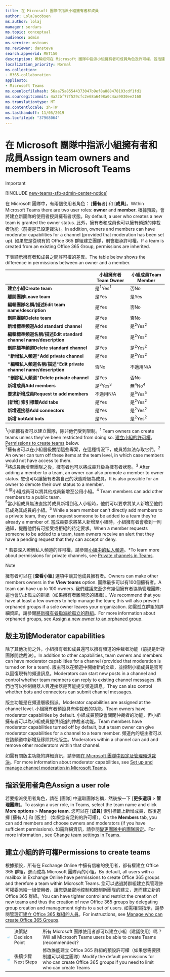 ```yaml
---
title: 在 Microsoft 團隊中指派小組擁有者和成員
author: LolaJacobsen
ms.author: lolaj
manager: serdars
ms.topic: conceptual
audience: admin
ms.service: msteams
ms.reviewer: dansteve
search.appverid: MET150
description: 瞭解如何在 Microsoft 團隊中指派小組擁有者和成員角色及許可權，包括建立小組的許可權。
localization_priority: Normal
ms.collection:
- M365-collaboration
appliesto:
- Microsoft Teams
ms.openlocfilehash: 56aa75a85544373047b9ef8a888478103cdf1fd1
ms.sourcegitcommit: 4a22bf77f529cfc2e68a6498a0c4aa9030ee2168
ms.translationtype: MT
ms.contentlocale: zh-TW
ms.lasthandoff: 11/05/2019
ms.locfileid: "37968064"
---
```

<a name="assign-team-owners-and-members-in-microsoft-teams"></a><span data-ttu-id="b4c16-103">在 Microsoft 團隊中指派小組擁有者和成員</span><span class="sxs-lookup"><span data-stu-id="b4c16-103">Assign team owners and members in Microsoft Teams</span></span>
=================================================

> [!IMPORTANT]
> [!INCLUDE [new-teams-sfb-admin-center-notice](includes/new-teams-sfb-admin-center-notice.md)]

<span data-ttu-id="b4c16-104">在 Microsoft 團隊中，有兩個使用者角色： [**擁有**者] 和 [**成員**]。</span><span class="sxs-lookup"><span data-stu-id="b4c16-104">Within Microsoft Teams there are two user roles: **owner** and **member**.</span></span> <span data-ttu-id="b4c16-105">根據預設，會將建立新團隊的使用者授與擁有者狀態。</span><span class="sxs-lookup"><span data-stu-id="b4c16-105">By default, a user who creates a new team is granted the owner status.</span></span> <span data-ttu-id="b4c16-106">此外，擁有者和成員也可以擁有頻道的仲裁者功能（前提是已設定裁決）。</span><span class="sxs-lookup"><span data-stu-id="b4c16-106">In addition, owners and members can have moderator capabilities for a channel (provided that moderation has been set up).</span></span> <span data-ttu-id="b4c16-107">如果您是從現有的 Office 365 群組建立團隊，則會繼承許可權。</span><span class="sxs-lookup"><span data-stu-id="b4c16-107">If a team is created from an existing Office 365 Group, permissions are inherited.</span></span>

<span data-ttu-id="b4c16-108">下表顯示擁有者和成員之間許可權的差異。</span><span class="sxs-lookup"><span data-stu-id="b4c16-108">The table below shows the difference in permissions between an owner and a member.</span></span>


|                                   | <span data-ttu-id="b4c16-109">小組擁有者</span><span class="sxs-lookup"><span data-stu-id="b4c16-109">Team Owner</span></span> | <span data-ttu-id="b4c16-110">小組成員</span><span class="sxs-lookup"><span data-stu-id="b4c16-110">Team Member</span></span> |
|-----------------------------------|------------|-------------|
|          <span data-ttu-id="b4c16-111">**建立小組**</span><span class="sxs-lookup"><span data-stu-id="b4c16-111">**Create team**</span></span>          |    <span data-ttu-id="b4c16-112">是<sup>1</sup></span><span class="sxs-lookup"><span data-stu-id="b4c16-112">Yes<sup>1</sup></span></span>     |     <span data-ttu-id="b4c16-113">否</span><span class="sxs-lookup"><span data-stu-id="b4c16-113">No</span></span>      |
|          <span data-ttu-id="b4c16-114">**離開團隊**</span><span class="sxs-lookup"><span data-stu-id="b4c16-114">**Leave team**</span></span>           |    <span data-ttu-id="b4c16-115">是</span><span class="sxs-lookup"><span data-stu-id="b4c16-115">Yes</span></span>     |     <span data-ttu-id="b4c16-116">是</span><span class="sxs-lookup"><span data-stu-id="b4c16-116">Yes</span></span>     |
|  <span data-ttu-id="b4c16-117">**編輯團隊名稱/描述**</span><span class="sxs-lookup"><span data-stu-id="b4c16-117">**Edit team name/description**</span></span>   |    <span data-ttu-id="b4c16-118">是</span><span class="sxs-lookup"><span data-stu-id="b4c16-118">Yes</span></span>     |     <span data-ttu-id="b4c16-119">否</span><span class="sxs-lookup"><span data-stu-id="b4c16-119">No</span></span>      |
|          <span data-ttu-id="b4c16-120">**刪除團隊**</span><span class="sxs-lookup"><span data-stu-id="b4c16-120">**Delete team**</span></span>          |    <span data-ttu-id="b4c16-121">是</span><span class="sxs-lookup"><span data-stu-id="b4c16-121">Yes</span></span>     |     <span data-ttu-id="b4c16-122">否</span><span class="sxs-lookup"><span data-stu-id="b4c16-122">No</span></span>      |
|          <span data-ttu-id="b4c16-123">**新增標準頻道**</span><span class="sxs-lookup"><span data-stu-id="b4c16-123">**Add standard channel**</span></span>          |    <span data-ttu-id="b4c16-124">是</span><span class="sxs-lookup"><span data-stu-id="b4c16-124">Yes</span></span>     |    <span data-ttu-id="b4c16-125">是<sup>2</sup></span><span class="sxs-lookup"><span data-stu-id="b4c16-125">Yes<sup>2</sup></span></span>|
| <span data-ttu-id="b4c16-126">**編輯標準頻道名稱/描述**</span><span class="sxs-lookup"><span data-stu-id="b4c16-126">**Edit standard channel name/description**</span></span> |    <span data-ttu-id="b4c16-127">是</span><span class="sxs-lookup"><span data-stu-id="b4c16-127">Yes</span></span>     |    <span data-ttu-id="b4c16-128">是<sup>2</sup></span><span class="sxs-lookup"><span data-stu-id="b4c16-128">Yes<sup>2</sup></span></span>|
|        <span data-ttu-id="b4c16-129">**刪除標準頻道**</span><span class="sxs-lookup"><span data-stu-id="b4c16-129">**Delete standard channel**</span></span>         |    <span data-ttu-id="b4c16-130">是</span><span class="sxs-lookup"><span data-stu-id="b4c16-130">Yes</span></span>     |    <span data-ttu-id="b4c16-131">是<sup>2</sup></span><span class="sxs-lookup"><span data-stu-id="b4c16-131">Yes<sup>2</sup></span></span>|
|          <span data-ttu-id="b4c16-132">\***新增私人頻道**</span><span class="sxs-lookup"><span data-stu-id="b4c16-132">\***Add private channel**</span></span>          |    <span data-ttu-id="b4c16-133">是</span><span class="sxs-lookup"><span data-stu-id="b4c16-133">Yes</span></span>     |    <span data-ttu-id="b4c16-134">是<sup>2</sup></span><span class="sxs-lookup"><span data-stu-id="b4c16-134">Yes<sup>2</sup></span></span>|
| <span data-ttu-id="b4c16-135">\***編輯私人頻道名稱/描述**</span><span class="sxs-lookup"><span data-stu-id="b4c16-135">\***Edit private channel name/description**</span></span> |    <span data-ttu-id="b4c16-136">否</span><span class="sxs-lookup"><span data-stu-id="b4c16-136">No</span></span>     |    <span data-ttu-id="b4c16-137">不適用</span><span class="sxs-lookup"><span data-stu-id="b4c16-137">N/A</span></span>|
|        <span data-ttu-id="b4c16-138">\***刪除私人頻道**</span><span class="sxs-lookup"><span data-stu-id="b4c16-138">\***Delete private channel**</span></span>         |    <span data-ttu-id="b4c16-139">是</span><span class="sxs-lookup"><span data-stu-id="b4c16-139">Yes</span></span>     |    <span data-ttu-id="b4c16-140">否</span><span class="sxs-lookup"><span data-stu-id="b4c16-140">No</span></span>|
|          <span data-ttu-id="b4c16-141">**新增成員**</span><span class="sxs-lookup"><span data-stu-id="b4c16-141">**Add members**</span></span>          |  <span data-ttu-id="b4c16-142">是<sup>3</sup></span><span class="sxs-lookup"><span data-stu-id="b4c16-142">Yes<sup>3</sup></span></span>   |     <span data-ttu-id="b4c16-143">無<sup>4</sup></span><span class="sxs-lookup"><span data-stu-id="b4c16-143">No<sup>4</sup></span></span>    |
|          <span data-ttu-id="b4c16-144">**要求新增成員**</span><span class="sxs-lookup"><span data-stu-id="b4c16-144">**Request to add members**</span></span>          |  <span data-ttu-id="b4c16-145">不適用</span><span class="sxs-lookup"><span data-stu-id="b4c16-145">N/A</span></span>   |     <span data-ttu-id="b4c16-146">是<sup>5</sup></span><span class="sxs-lookup"><span data-stu-id="b4c16-146">Yes<sup>5</sup></span></span>     |
|           <span data-ttu-id="b4c16-147">**[新增] 索引標籤**</span><span class="sxs-lookup"><span data-stu-id="b4c16-147">**Add tabs**</span></span>            |    <span data-ttu-id="b4c16-148">是</span><span class="sxs-lookup"><span data-stu-id="b4c16-148">Yes</span></span>     |    <span data-ttu-id="b4c16-149">是<sup>2</sup></span><span class="sxs-lookup"><span data-stu-id="b4c16-149">Yes<sup>2</sup></span></span>|
|        <span data-ttu-id="b4c16-150">**新增連接器**</span><span class="sxs-lookup"><span data-stu-id="b4c16-150">**Add connectors**</span></span>         |    <span data-ttu-id="b4c16-151">是</span><span class="sxs-lookup"><span data-stu-id="b4c16-151">Yes</span></span>     |    <span data-ttu-id="b4c16-152">是<sup>2</sup></span><span class="sxs-lookup"><span data-stu-id="b4c16-152">Yes<sup>2</sup></span></span>|
|           <span data-ttu-id="b4c16-153">**新增 bot**</span><span class="sxs-lookup"><span data-stu-id="b4c16-153">**Add bots**</span></span>            |    <span data-ttu-id="b4c16-154">是</span><span class="sxs-lookup"><span data-stu-id="b4c16-154">Yes</span></span>     |    <span data-ttu-id="b4c16-155">是<sup>2</sup></span><span class="sxs-lookup"><span data-stu-id="b4c16-155">Yes<sup>2</sup></span></span>|

<span data-ttu-id="b4c16-156"><sup>1</sup>小組擁有者可以建立團隊，除非他們受到限制。</span><span class="sxs-lookup"><span data-stu-id="b4c16-156"><sup>1</sup> Team owners can create teams unless they've been restricted from doing so.</span></span> <span data-ttu-id="b4c16-157">[建立小組的許可權](#permissions-to-create-teams)。</span><span class="sxs-lookup"><span data-stu-id="b4c16-157">[Permissions to create teams](#permissions-to-create-teams) below.</span></span><br>
<span data-ttu-id="b4c16-158"><sup>2</sup>擁有者可以在小組層級關閉這些專案，在這種情況下，成員將無法存取它們。</span><span class="sxs-lookup"><span data-stu-id="b4c16-158"><sup>2</sup> An owner can turn off these items at the team level, in which case members would not have access to them.</span></span><br>
<span data-ttu-id="b4c16-159"><sup>3</sup>將成員新增至團隊之後，擁有者也可以將成員升級為擁有者狀態。</span><span class="sxs-lookup"><span data-stu-id="b4c16-159"><sup>3</sup> After adding a member to a team, an owner can also promote a member to owner status.</span></span> <span data-ttu-id="b4c16-160">您也可以讓擁有者將自己的狀態降級為成員。</span><span class="sxs-lookup"><span data-stu-id="b4c16-160">It is also possible for an owner to demote their own status to a member.</span></span><br>
<span data-ttu-id="b4c16-161"><sup>4 個</sup>小組成員可以將其他成員新增至公用小組。</span><span class="sxs-lookup"><span data-stu-id="b4c16-161"><sup>4</sup> Team members can add other members to a public team.</span></span><br>
<span data-ttu-id="b4c16-162"><sup>5</sup>當小組成員無法直接將成員新增到私人小組時，他們可以要求將某人新增至他們已成為其成員的小組。</span><span class="sxs-lookup"><span data-stu-id="b4c16-162"><sup>5</sup> While a team member can't directly add members to a private team, they can request someone to be added to a team they're already a member of.</span></span> <span data-ttu-id="b4c16-163">當成員要求將某人新增至小組時，小組擁有者會收到一則通知，提醒他們有可接受或拒絕的待定要求。</span><span class="sxs-lookup"><span data-stu-id="b4c16-163">When a member requests someone to be added to a team, team owners receive an alert that they have a pending request that they can accept or deny.</span></span>

<span data-ttu-id="b4c16-164">\* 若要深入瞭解私人頻道的許可權，請參閱[小組中的私人頻道](private-channels.md)。</span><span class="sxs-lookup"><span data-stu-id="b4c16-164">\*To learn more about permissions for private channels, see [Private channels in Teams](private-channels.md).</span></span>

> [!NOTE]
> <span data-ttu-id="b4c16-165">擁有者可以在 [**查看小組**] 選項中讓其他成員擁有者。</span><span class="sxs-lookup"><span data-stu-id="b4c16-165">Owners can make other members owners in the **View teams** option.</span></span> <span data-ttu-id="b4c16-166">團隊最多可以有100個擁有者。</span><span class="sxs-lookup"><span data-stu-id="b4c16-166">A team can have up to 100 owners.</span></span> <span data-ttu-id="b4c16-167">我們建議您至少有幾個擁有者協助管理團隊;這也會防止孤立的群組（如果擁有者離開您的組織）。</span><span class="sxs-lookup"><span data-stu-id="b4c16-167">We recommend that you have at least a few owners to help manage the team; this will also prevent orphaned groups if a sole owner leaves your organization.</span></span> <span data-ttu-id="b4c16-168">如需孤立群組的詳細資訊，請參閱[將新擁有者指派給孤立的群組](https://support.office.com/article/Assign-a-new-owner-to-an-orphaned-group-86bb3db6-8857-45d1-95c8-f6d540e45732)。</span><span class="sxs-lookup"><span data-stu-id="b4c16-168">For more information about orphaned groups, see [Assign a new owner to an orphaned group](https://support.office.com/article/Assign-a-new-owner-to-an-orphaned-group-86bb3db6-8857-45d1-95c8-f6d540e45732).</span></span>

## <a name="moderator-capabilities"></a><span data-ttu-id="b4c16-169">版主功能</span><span class="sxs-lookup"><span data-stu-id="b4c16-169">Moderator capabilities</span></span>

<span data-ttu-id="b4c16-170">除了其他功能之外，小組擁有者和成員還可以擁有頻道的仲裁者功能（前提是針對團隊開啟裁決）。</span><span class="sxs-lookup"><span data-stu-id="b4c16-170">In addition to other capabilities, team owners and members can have moderator capabilities for a channel (provided that moderation is turned on for a team).</span></span> <span data-ttu-id="b4c16-171">版主可以在頻道中開始新的文章，並控制小組成員是否可以回復現有的頻道訊息。</span><span class="sxs-lookup"><span data-stu-id="b4c16-171">Moderators can start new posts in a channel and control whether team members can reply to existing channel messages.</span></span> <span data-ttu-id="b4c16-172">他們也可以控制機器人與連接器是否能提交頻道訊息。</span><span class="sxs-lookup"><span data-stu-id="b4c16-172">They can also control whether bots and connectors can submit channel messages.</span></span>

<span data-ttu-id="b4c16-173">版主功能是在頻道層級指派。</span><span class="sxs-lookup"><span data-stu-id="b4c16-173">Moderator capabilities are assigned at the channel level.</span></span> <span data-ttu-id="b4c16-174">小組擁有者預設具有仲裁者的功能。</span><span class="sxs-lookup"><span data-stu-id="b4c16-174">Team owners have moderator capabilities by default.</span></span> <span data-ttu-id="b4c16-175">小組成員預設會關閉仲裁者的功能，但小組擁有者可以為小組成員提供頻道的仲裁者功能。</span><span class="sxs-lookup"><span data-stu-id="b4c16-175">Team members have moderator capabilities turned off by default, but a team owner can give moderator capabilities for a channel to a team member.</span></span> <span data-ttu-id="b4c16-176">頻道內的版主者可以在該頻道中新增及移除其他版主。</span><span class="sxs-lookup"><span data-stu-id="b4c16-176">Moderators within a channel can add and remove other moderators within that channel.</span></span>

<span data-ttu-id="b4c16-177">如需有關版主功能的詳細資訊，請參閱[在 Microsoft 團隊中設定及管理頻道裁決](manage-channel-moderation-in-teams.md)。</span><span class="sxs-lookup"><span data-stu-id="b4c16-177">For more information about moderator capabilities, see [Set up and manage channel moderation in Microsoft Teams](manage-channel-moderation-in-teams.md).</span></span>

## <a name="assign-a-user-role"></a><span data-ttu-id="b4c16-178">指派使用者角色</span><span class="sxs-lookup"><span data-stu-id="b4c16-178">Assign a user role</span></span>

<span data-ttu-id="b4c16-179">若要指派使用者角色，請在 [團隊] 中選取團隊名稱，然後按一下 [**更多選項** > **管理團隊**]。</span><span class="sxs-lookup"><span data-stu-id="b4c16-179">To assign a user role, in Teams, select the team name and click **More options** > **Manage team**.</span></span> <span data-ttu-id="b4c16-180">您可以在 [**成員**] 索引標籤上新增成員，然後選擇 [擁有人] 和 [版主] （如果您有足夠的許可權）。</span><span class="sxs-lookup"><span data-stu-id="b4c16-180">On the **Members** tab, you can add members and choose owners and moderators (if you have sufficient permissions).</span></span> <span data-ttu-id="b4c16-181">如需詳細資訊，請參閱[變更團隊中的團隊設定](https://support.office.com/article/ce053b04-1b8e-4796-baa8-90dc427b3acc)。</span><span class="sxs-lookup"><span data-stu-id="b4c16-181">For more information , see [Change team settings in Teams](https://support.office.com/article/ce053b04-1b8e-4796-baa8-90dc427b3acc).</span></span>

## <a name="permissions-to-create-teams"></a><span data-ttu-id="b4c16-182">建立小組的許可權</span><span class="sxs-lookup"><span data-stu-id="b4c16-182">Permissions to create teams</span></span>

<span data-ttu-id="b4c16-183">根據預設，所有在 Exchange Online 中擁有信箱的使用者，都有權建立 Office 365 群組，進而成為 Microsoft 團隊內的小組。</span><span class="sxs-lookup"><span data-stu-id="b4c16-183">By default, all users with a mailbox in Exchange Online have permissions to create Office 365 groups and therefore a team within Microsoft Teams.</span></span> <span data-ttu-id="b4c16-184">您可以透過將群組建立與管理許可權委派給一組使用者，讓您更嚴密地控制和限制新團隊的建立，進而建立新的 Office 365 群組。</span><span class="sxs-lookup"><span data-stu-id="b4c16-184">You can have tighter control and restrict the creation of new teams and thus the creation of new Office 365 groups by delegating group creation and management rights to a set of users.</span></span> <span data-ttu-id="b4c16-185">如需相關指示，請參閱[管理可建立 Office 365 群組的人員](https://support.office.com/article/manage-who-can-create-office-365-groups-4c46c8cb-17d0-44b5-9776-005fced8e618)。</span><span class="sxs-lookup"><span data-stu-id="b4c16-185">For instructions, see [Manage who can create Office 365 Groups](https://support.office.com/article/manage-who-can-create-office-365-groups-4c46c8cb-17d0-44b5-9776-005fced8e618).</span></span>


||||
|---------|---------|---------|
| ![代表決策點的圖示](media/Assign_roles_and_permissions_in_Microsoft_Teams_image2.png)     |<span data-ttu-id="b4c16-187">決策點</span><span class="sxs-lookup"><span data-stu-id="b4c16-187">Decision Point</span></span>         |<span data-ttu-id="b4c16-188">所有 Microsoft 團隊使用者都可以建立小組（建議使用）嗎？</span><span class="sxs-lookup"><span data-stu-id="b4c16-188">Will all Microsoft Teams users be able to create Teams (recommended)?</span></span>         |
| ![代表後續步驟的圖示](media/Assign_roles_and_permissions_in_Microsoft_Teams_image3.png)    |<span data-ttu-id="b4c16-190">後續步驟</span><span class="sxs-lookup"><span data-stu-id="b4c16-190">Next Steps</span></span>         |<span data-ttu-id="b4c16-191">修改誰能建立 Office 365 群組的預設許可權（如果您需要限制誰可以建立團隊）</span><span class="sxs-lookup"><span data-stu-id="b4c16-191">Modify the default permissions for who can create Office 365 groups if you need to limit who can create Teams</span></span>         |
